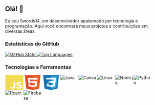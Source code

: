 ## Olá! 👋

Eu sou Swords14, um desenvolvedor apaixonado por tecnologia e programação. Aqui você encontrará meus projetos e contribuições em diversas áreas.

### Estatísticas do GitHub

<div>
  <a href="https://github.com/swords14">
    <img height="170em" src="https://github-readme-stats.vercel.app/api?username=swords14&show_icons=true&theme=dark" alt="GitHub Stats"/>
    <img height="170em" src="https://github-readme-stats.vercel.app/api/top-langs/?username=swords14&layout=compact&langs_count=7&theme=dark" alt="Top Languages"/>
  </a>
</div>

### Tecnologias e Ferramentas

<div style="display: flex; flex-wrap: wrap;">
  <img align="center" alt="JavaScript" height="50" width="60" src="https://raw.githubusercontent.com/devicons/devicon/master/icons/javascript/javascript-plain.svg" />
  <img align="center" alt="HTML5" height="50" width="60" src="https://raw.githubusercontent.com/devicons/devicon/master/icons/html5/html5-original.svg" />
  <img align="center" alt="CSS3" height="50" width="60" src="https://raw.githubusercontent.com/devicons/devicon/master/icons/css3/css3-original.svg" />
  <img align="center" alt="Java" height="50" width="60" src="https://cdn.jsdelivr.net/gh/devicons/devicon/icons/java/java-original.svg" />
  <img align="center" alt="Canva" height="50" width="60" src="https://cdn.jsdelivr.net/gh/devicons/devicon/icons/canva/canva-original.svg" />
  <img align="center" alt="Linux" height="50" width="60" src="https://cdn.jsdelivr.net/gh/devicons/devicon/icons/linux/linux-original.svg" />
  <img align="center" alt="Node.js" height="50" width="60" src="https://cdn.jsdelivr.net/gh/devicons/devicon/icons/nodejs/nodejs-original-wordmark.svg" />
  <img align="center" alt="Python" height="50" width="60" src="https://cdn.jsdelivr.net/gh/devicons/devicon/icons/python/python-original-wordmark.svg" />
  <img align="center" alt="React" height="50" width="60" src="https://cdn.jsdelivr.net/gh/devicons/devicon/icons/react/react-original-wordmark.svg" />
  <img align="center" alt="Firebase" height="50" width="60" src="https://cdn.jsdelivr.net/gh/devicons/devicon/icons/firebase/firebase-plain-wordmark.svg" />
</div>


